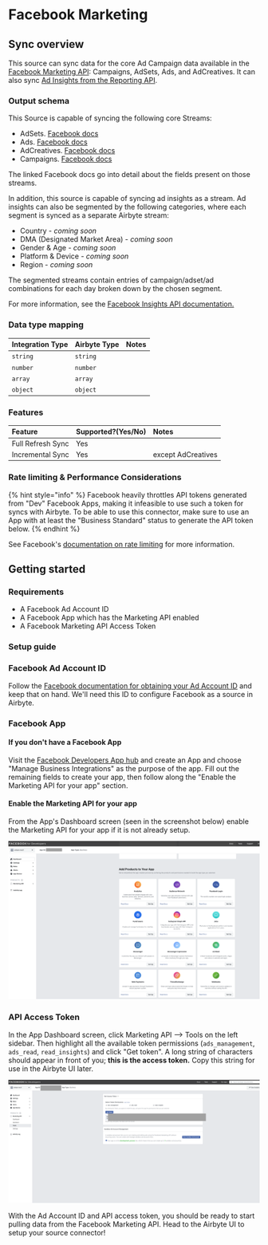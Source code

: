 # Facebook Marketing

## Sync overview

This source can sync data for the core Ad Campaign data available in the [Facebook Marketing API](https://developers.facebook.com/docs/marketing-api/campaign-structure): Campaigns, AdSets, Ads, and AdCreatives. It can also sync [Ad Insights from the Reporting API](https://developers.facebook.com/docs/marketing-api/insights).

### Output schema

This Source is capable of syncing the following core Streams:

* AdSets. [Facebook docs](https://developers.facebook.com/docs/marketing-api/reference/ad-campaign#fields)
* Ads. [Facebook docs](https://developers.facebook.com/docs/marketing-api/reference/adgroup#fields)
* AdCreatives. [Facebook docs](https://developers.facebook.com/docs/marketing-api/reference/ad-creative#fields)
* Campaigns. [Facebook docs](https://developers.facebook.com/docs/marketing-api/reference/ad-campaign-group#fields)

The linked Facebook docs go into detail about the fields present on those streams.

In addition, this source is capable of syncing ad insights as a stream. Ad insights can also be segmented by the following categories, where each segment is synced as a separate Airbyte stream:

* Country - _coming soon_
* DMA \(Designated Market Area\) - _coming soon_
* Gender & Age - _coming soon_
* Platform & Device - _coming soon_
* Region - _coming soon_

The segmented streams contain entries of campaign/adset/ad combinations for each day broken down by the chosen segment.

For more information, see the [Facebook Insights API documentation. ](https://developers.facebook.com/docs/marketing-api/reference/adgroup/insights/)

### Data type mapping

| Integration Type | Airbyte Type | Notes |
| :--- | :--- | :--- |
| `string` | `string` |  |
| `number` | `number` |  |
| `array` | `array` |  |
| `object` | `object` |  |

### Features

| Feature | Supported?\(Yes/No\) | Notes |
| :--- | :--- | :--- |
| Full Refresh Sync | Yes |  |
| Incremental Sync | Yes | except AdCreatives |

### Rate limiting & Performance Considerations

{% hint style="info" %}
Facebook heavily throttles API tokens generated from "Dev" Facebook Apps, making it infeasible to use such a token for syncs with Airbyte. To be able to use this connector, make sure to use an App with at least the "Business Standard" status to generate the API token below. 
{% endhint %}

See Facebook's [documentation on rate limiting](https://developers.facebook.com/docs/marketing-apis/rate-limiting) for more information. 

## Getting started

### Requirements

* A Facebook Ad Account ID  
* A Facebook App which has the Marketing API enabled
* A Facebook Marketing API Access Token

### Setup guide

### Facebook Ad Account ID

Follow the [Facebook documentation for obtaining your Ad Account ID](https://www.facebook.com/business/help/1492627900875762) and keep that on hand. We'll need this ID to configure Facebook as a source in Airbyte.

### Facebook App

#### If you don't have a Facebook App

Visit the [Facebook Developers App hub](https://developers.facebook.com/apps/) and create an App and choose "Manage Business Integrations" as the purpose of the app. Fill out the remaining fields to create your app, then follow along the "Enable the Marketing API for your app" section.

#### Enable the Marketing API for your app

From the App's Dashboard screen \(seen in the screenshot below\) enable the Marketing API for your app if it is not already setup.

![](../../.gitbook/assets/facebook_marketing_api.png)

### API Access Token

In the App Dashboard screen, click Marketing API --&gt; Tools on the left sidebar. Then highlight all the available token permissions \(`ads_management`, `ads_read`, `read_insights`\) and click "Get token". A long string of characters should appear in front of you; **this is the access token.** Copy this string for use in the Airbyte UI later.

![](../../.gitbook/assets/facebook_access_token.png)

With the Ad Account ID and API access token, you should be ready to start pulling data from the Facebook Marketing API. Head to the Airbyte UI to setup your source connector!

